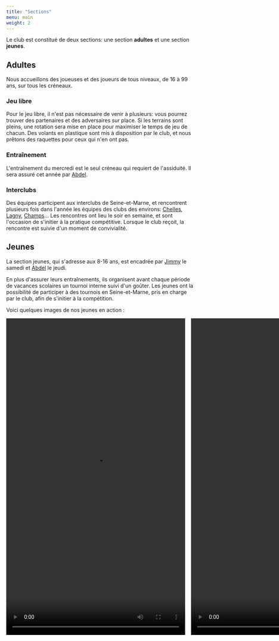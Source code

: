 ```yaml
---
title: "Sections"
menu: main
weight: 2
---
```


Le club est constitué de deux sections: une section **adultes** et une section **jeunes**.

## Adultes

Nous accueillons des joueuses et des joueurs de tous niveaux, de 16 à 99 ans, sur tous les créneaux.

### Jeu libre

Pour le jeu libre, il n'est pas nécessaire de venir à plusieurs: vous pourrez trouver des partenaires et des adversaires sur place. Si les terrains sont pleins, une rotation sera mise en place pour maximiser le temps de jeu de chacun. Des volants en plastique sont mis à disposition par le club, et nous prêtons des raquettes pour ceux qui n'en ont pas.

### Entraînement

L'entraînement du mercredi est le seul créneau qui requiert de l'assiduité. Il sera assuré cet année par [Abdel](https://myffbad.fr/joueur/07288788).

### Interclubs

Des équipes participent aux interclubs de Seine-et-Marne, et rencontrent plusieurs fois dans l'année les équipes des clubs des environs: [Chelles](https://chelles-badminton.fr/), [Lagny](https://www.lvlm77.fr/), [Champs](https://badaccord.fr/)... Les rencontres ont lieu le soir en semaine, et sont l'occasion de s'initier à la pratique compétitive. Lorsque le club reçoit, la rencontre est suivie d'un moment de convivialité.

## Jeunes

La section jeunes, qui s'adresse aux 8-16 ans, est encadrée par [Jimmy](https://myffbad.fr/joueur/00201535) le samedi et [Abdel](https://myffbad.fr/joueur/07288788) le jeudi.

En plus d'assurer leurs entraînements, ils organisent avant chaque période de vacances scolaires un tournoi interne suivi d'un goûter. Les jeunes ont la possibilité de participer à des tournois en Seine-et-Marne, pris en charge par le club, afin de s'initier à la compétition.

Voici quelques images de nos jeunes en action :
<div style="display: flex; gap: 1rem;">
    <video width="480" height="848" controls>
    <source src="/videos/1.mp4" type="video/mp4">
    Your browser does not support the video tag.
    </video>
    <video width="480" height="848" controls> 
    <source src="/videos/2.mp4" type="video/mp4">
    Your browser does not support the video tag.
    </video>
</div>
